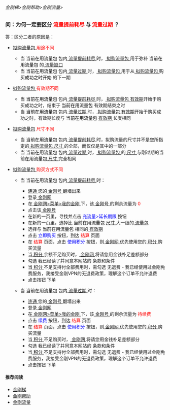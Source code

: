 ###### 金刚梯>金刚帮助>金刚流量>
### 问：为何一定要区分<font color="Red"> 流量提前耗尽 </font>与<font color="Red"> 流量过期 </font>？
答：区分二者的原因是：

- [ 拟购流量包 ](https://github.com/a2zitpro/web/blob/master/kkdatatrafficpackagetobepurchased.md)<font color="Red"> 用途不同 </font>
  - 当<font color="Black"> 当前在用流量包 </font>包内[ 流量提前耗尽 ](https://github.com/a2zitpro/web/blob/master/kkdatatrafficisexhaustedearly.md)时，[ 拟购流量包 ](https://github.com/a2zitpro/web/blob/master/kkdatatrafficpackagetobepurchased.md)用于弥补<font color="Black"> 当前在用流量包 </font>的[ 流量缺口 ](https://github.com/a2zitpro/web/blob/master/kkdatatrafficgap.md)
  - 当<font color="Black"> 当前在用流量包 </font>包内[ 流量过期 ](https://github.com/a2zitpro/web/blob/master/kkdatatrafficexpired.md)时，[ 拟购流量包 ](https://github.com/a2zitpro/web/blob/master/kkdatatrafficpackagetobepurchased.md)用于从[ 拟购流量包 ](https://github.com/a2zitpro/web/blob/master/kkdatatrafficpackagetobepurchased.md)<font color="Black"> 购买成功之时开始 </font>的下一期
- [ 拟购流量包 ](https://github.com/a2zitpro/web/blob/master/kkdatatrafficpackagetobepurchased.md)<font color="Red"> 有效期不同 </font>
  - 当<font color="Black"> 当前在用流量包 </font>包内[ 流量提前耗尽 ](https://github.com/a2zitpro/web/blob/master/kkdatatrafficisexhaustedearly.md)时，[ 拟购流量包 ](https://github.com/a2zitpro/web/blob/master/kkdatatrafficpackagetobepurchased.md)[有效期](https://github.com/a2zitpro/web/blob/master/kkdatatrafficpackagevalidityperiod.md)开始于购买成功之时，结束于<font color="Black"> 当前在用流量包 </font>有效期结束之时
  - 当<font color="Black"> 当前在用流量包 </font>包内[ 流量过期 ](https://github.com/a2zitpro/web/blob/master/kkdatatrafficexpired.md)时，[ 拟购流量包 ](https://github.com/a2zitpro/web/blob/master/kkdatatrafficpackagetobepurchased.md)[有效期](https://github.com/a2zitpro/web/blob/master/kkdatatrafficpackagevalidityperiod.md)开始于购买成功之时，有效期长度与<font color="Black"> 当前在用流量包 </font>[ 有效期 ](https://github.com/a2zitpro/web/blob/master/kkdatatrafficpackagevalidityperiod.md) 长度相同
- [ 拟购流量包](https://github.com/a2zitpro/web/blob/master/kkdatatrafficpackagetobepurchased.md)<font color="Red"> 尺寸不同 </font>
  - 当<font color="Black"> 当前在用流量包 </font>包内[ 流量提前耗尽 ](https://github.com/a2zitpro/web/blob/master/kkdatatrafficisexhaustedearly.md)时，拟购流量的尺寸并不是您所指定的[ 拟购流量包 ](https://github.com/a2zitpro/web/blob/master/kkdatatrafficpackagetobepurchased.md) [ 尺寸 ](https://github.com/a2zitpro/web/blob/master/kkdatatrafficsize.md)的全部，而仅仅是其中的一部分
  - 当<font color="Black"> 当前在用流量包 </font>包内[ 流量过期 ](https://github.com/a2zitpro/web/blob/master/kkdatatrafficexpired.md)时，[ 拟购流量包 ](https://github.com/a2zitpro/web/blob/master/kkdatatrafficpackagetobepurchased.md)的[ 尺寸 ](https://github.com/a2zitpro/web/blob/master/kkdatatrafficsize.md)与刚过期的<font color="Black" >当前在用流量包</font >[ 尺寸 ](https://github.com/a2zitpro/web/blob/master/kkdatatrafficsize.md)完全相同

- [ 拟购流量包 ](https://github.com/a2zitpro/web/blob/master/kkdatatrafficpackagetobepurchased.md)<font color="Red"> 购买方式不同 </font>
  - 当<font color="Black"> 当前在用流量包 </font>包内[ 流量提前耗尽 ](https://github.com/a2zitpro/web/blob/master/kkdatatrafficisexhaustedearly.md)时：
    - [ 连通 ](https://github.com/a2zitpro/web/blob/master/useofkkid.md)您的[ 金刚号 ](https://github.com/a2zitpro/web/blob/master/kkid.md)翻墙出来
    - 登录[ 金刚网 ](https://github.com/a2zitpro/web/blob/master/kksitecn.md)
    - 在[ 金刚网>菜单>我的金刚 ](https://www.atozitpro.net/zh/my-account/)下，该[ 金刚号 ](https://github.com/a2zitpro/web/blob/master/kkid.md)的剩余流量为<font color="Red"> 0 </font>
    - 点击该[ 金刚号 ](https://github.com/a2zitpro/web/blob/master/kkid.md)
    - 在新的一页里，寻找并点击 <font color="Blue"> 充流量>延长期限 </font>按钮
    - 在新的一页里，选择比<font color="Black"> 当前在用流量包 </font> [ 尺寸 ](https://github.com/a2zitpro/web/blob/master/kkdatatrafficsize.md)大一级的[ 流量包 ](https://github.com/a2zitpro/web/blob/master/kkdatatrafficpackage.md)
    - 选择与<font color="Black"> 当前在用流量包 </font>相同的[ 有效期 ](https://github.com/a2zitpro/web/blob/master/kkdatatrafficpackagevalidityperiod.md)
    - 点击<font color="Blue" > 立即购买 </font>按钮，到达<font color="Red"> 结算 </font>页面
    - 在<font color="Red" > 结算 </font>页面，点击<font color="Blue" > 使用积分 </font>按钮，则[ 金刚网 ](https://github.com/a2zitpro/web/blob/master/kksitecn.md)优先使用您的[ 积分 ](https://github.com/a2zitpro/web/blob/master/kkpoints.md)购买流量
    - 当[ 积分 ](https://github.com/a2zitpro/web/blob/master/kkpoints.md)余额不足购买时，[ 金刚网 ](https://github.com/a2zitpro/web/blob/master/kksitecn.md)将请您用金钱䃼足差额部分
    - 勾选 我已经读了并同意本网站的 条款和条件
    - 当[ 积分 ](https://github.com/a2zitpro/web/blob/master/kkpoints.md)不足支持付全部费用时，需勾选 无退费 - 我已经使用过金刚免费服务，我接受金刚VPN的无退费政策，理解这个订单不允许退费
    - 点击按钮 下单


  - 当<font color="Black"> 当前在用流量包 </font>包内[ 流量过期 ](https://github.com/a2zitpro/web/blob/master/kkdatatrafficexpired.md)时：
    - [ 连通 ](https://github.com/a2zitpro/web/blob/master/useofkkid.md)您的[ 金刚号 ](https://github.com/a2zitpro/web/blob/master/kkid.md)翻墙出来
    - 登录[ 金刚网 ](https://github.com/a2zitpro/web/blob/master/kksitecn.md)
    - 在[ 金刚网>菜单>我的金刚 ](https://www.atozitpro.net/zh/my-account/)下，该[ 金刚号 ](https://github.com/a2zitpro/web/blob/master/kkid.md)的剩余流量为<font color="Red"> 待续费 </font>
    - 点击<font color="Blue" > 续费 </font>按钮，到达<font color="Red"> 结算 </font>页面
    - 在<font color="Red" > 结算 </font>页面，点击<font color="Blue" > 使用积分 </font>按钮，则[ 金刚网 ](https://github.com/a2zitpro/web/blob/master/kksitecn.md)优先使用您的[ 积分 ](https://github.com/a2zitpro/web/blob/master/kkpoints.md)购买流量
    - 当[ 积分 ](https://github.com/a2zitpro/web/blob/master/kkpoints.md)不足购买时，[ 金刚网 ](https://github.com/a2zitpro/web/blob/master/kksitecn.md)将请您用金钱䃼足差额部分
    - 勾选 我已经读了并同意本网站的 条款和条件
    - 当[ 积分 ](https://github.com/a2zitpro/web/blob/master/kkpoints.md)不足支持付全部费用时，需勾选 无退费 - 我已经使用过金刚免费服务，我接受金刚VPN的无退费政策，理解这个订单不允许退费
    - 点击按钮 下单

#### 推荐阅读

- [金刚梯](https://github.com/a2zitpro/web/blob/master/dlb.md)
- [金刚帮助](https://github.com/a2zitpro/web/blob/master/list_helpkkvpn.md)
- [金刚流量](https://github.com/a2zitpro/web/blob/master/list_kkdatatraffic.md)
